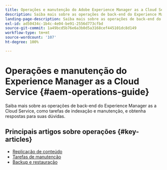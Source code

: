 ```yaml
---
title: Operações e manutenção do Adobe Experience Manager as a Cloud Service
description: Saiba mais sobre as operações de back-end do Experience Manager as a Cloud Service, como tarefas de indexação e manutenção, e obtenha respostas para suas dúvidas.
landing-page-description: Saiba mais sobre as operações de back-end do Experience Manager as a Cloud Service, como tarefas de indexação e manutenção, e obtenha respostas para suas dúvidas.
exl-id: ad50434c-1b4c-4e04-be91-2556d773cfbd
source-git-commit: 1a49bcd5b76e6a3b0d5a3168cef445101dc8d149
workflow-type: tm+mt
source-wordcount: '107'
ht-degree: 100%

---
```



# Operações e manutenção do Experience Manager as a Cloud Service {#aem-operations-guide}

Saiba mais sobre as operações de back-end do Experience Manager as a Cloud Service, como tarefas de indexação e manutenção, e obtenha respostas para suas dúvidas.

## Principais artigos sobre operações {#key-articles}

* [Replicação de conteúdo](replication.md)
* [Tarefas de manutenção](maintenance.md)
* [Backup e restauração](backup.md)
